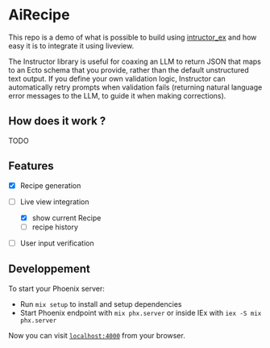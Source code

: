 # AiRecipe

This repo is a demo of what is possible to build using [intructor_ex](https://github.com/thmsmlr/instructor_ex) and how easy it is to integrate it using liveview.


The Instructor library is useful for coaxing an LLM to return JSON that maps to an Ecto schema that you provide, rather than the default unstructured text output. If you define your own validation logic, Instructor can automatically retry prompts when validation fails (returning natural language error messages to the LLM, to guide it when making corrections).

## How does it work ?

TODO


## Features

- [x] Recipe generation
- [ ] Live view integration
    - [x] show current Recipe
    - [ ] recipe history
- [ ] User input verification 



## Developpement

To start your Phoenix server:

  * Run `mix setup` to install and setup dependencies
  * Start Phoenix endpoint with `mix phx.server` or inside IEx with `iex -S mix phx.server`

Now you can visit [`localhost:4000`](http://localhost:4000) from your browser.


